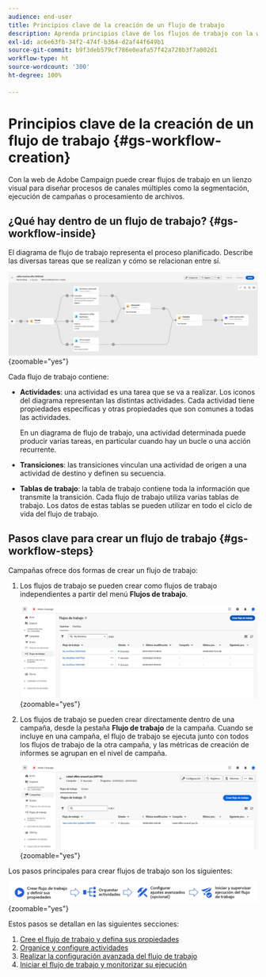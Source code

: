 ```yaml
---
audience: end-user
title: Principios clave de la creación de un flujo de trabajo
description: Aprenda principios clave de los flujos de trabajo con la web de Adobe Campaign
exl-id: ac6e63fb-34f2-474f-b364-d2af44f649b1
source-git-commit: b9f3deb579cf786e0eafa57f42a728b3f7a002d1
workflow-type: ht
source-wordcount: '300'
ht-degree: 100%

---
```


# Principios clave de la creación de un flujo de trabajo {#gs-workflow-creation}

Con la web de Adobe Campaign puede crear flujos de trabajo en un lienzo visual para diseñar procesos de canales múltiples como la segmentación, ejecución de campañas o procesamiento de archivos.

## ¿Qué hay dentro de un flujo de trabajo? {#gs-workflow-inside}

El diagrama de flujo de trabajo representa el proceso planificado. Describe las diversas tareas que se realizan y cómo se relacionan entre sí.

![Diagrama de ejemplo del flujo de trabajo que muestra las tareas y sus conexiones](assets/workflow-example.png){zoomable="yes"}

Cada flujo de trabajo contiene:

* **Actividades**: una actividad es una tarea que se va a realizar. Los iconos del diagrama representan las distintas actividades. Cada actividad tiene propiedades específicas y otras propiedades que son comunes a todas las actividades.

  En un diagrama de flujo de trabajo, una actividad determinada puede producir varias tareas, en particular cuando hay un bucle o una acción recurrente.

* **Transiciones**: las transiciones vinculan una actividad de origen a una actividad de destino y definen su secuencia.

* **Tablas de trabajo**: la tabla de trabajo contiene toda la información que transmite la transición. Cada flujo de trabajo utiliza varias tablas de trabajo. Los datos de estas tablas se pueden utilizar en todo el ciclo de vida del flujo de trabajo.

## Pasos clave para crear un flujo de trabajo {#gs-workflow-steps}

Campañas ofrece dos formas de crear un flujo de trabajo:

1. Los flujos de trabajo se pueden crear como flujos de trabajo independientes a partir del menú **Flujos de trabajo**.

   ![Captura de pantalla de la interfaz para crear un flujo de trabajo independiente](assets/create-a-standalone-wf.png){zoomable="yes"}

1. Los flujos de trabajo se pueden crear directamente dentro de una campaña, desde la pestaña **Flujo de trabajo** de la campaña. Cuando se incluye en una campaña, el flujo de trabajo se ejecuta junto con todos los flujos de trabajo de la otra campaña, y las métricas de creación de informes se agrupan en el nivel de campaña.

   ![Captura de pantalla de la interfaz para crear un flujo de trabajo dentro de una campaña](assets/create-a-wf-from-a-campaign.png){zoomable="yes"}

Los pasos principales para crear flujos de trabajo son los siguientes:

![Diagrama que muestra el proceso de creación del flujo de trabajo](assets/workflow-creation-process.png){zoomable="yes"}

Estos pasos se detallan en las siguientes secciones:

1. [Cree el flujo de trabajo y defina sus propiedades](create-workflow.md)
1. [Organice y configure actividades](orchestrate-activities.md)
1. [Realizar la configuración avanzada del flujo de trabajo](workflow-settings.md)
1. [Iniciar el flujo de trabajo y monitorizar su ejecución](start-monitor-workflows.md)